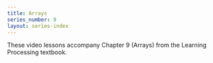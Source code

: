 ```yaml
---
title: Arrays
series_number: 9
layout: series-index
---
```


These video lessons accompany Chapter 9 (Arrays) from the Learning Processing textbook.